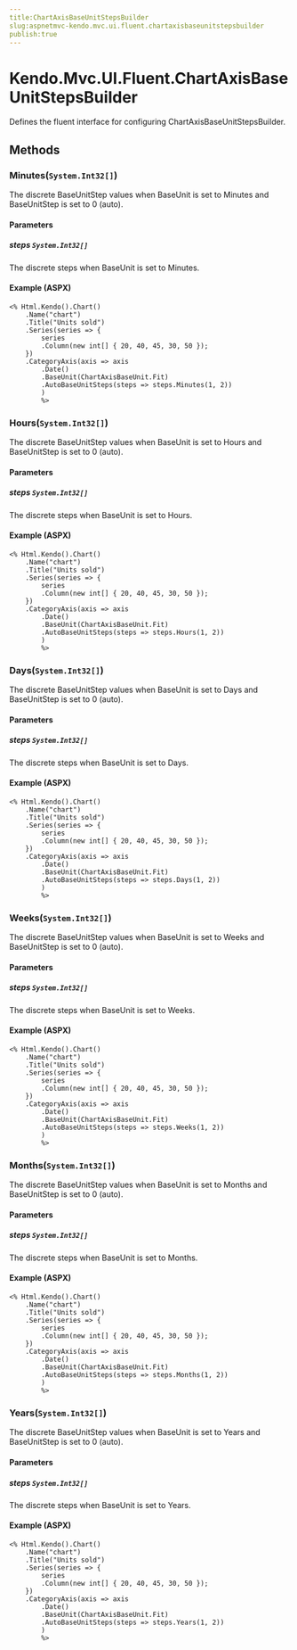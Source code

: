 ```yaml
---
title:ChartAxisBaseUnitStepsBuilder
slug:aspnetmvc-kendo.mvc.ui.fluent.chartaxisbaseunitstepsbuilder
publish:true
---
```


# Kendo.Mvc.UI.Fluent.ChartAxisBaseUnitStepsBuilder
Defines the fluent interface for configuring ChartAxisBaseUnitStepsBuilder.



## Methods

### Minutes(`System.Int32[]`)
The discrete BaseUnitStep values when BaseUnit is set to Minutes and
            BaseUnitStep is set to 0 (auto).


#### Parameters

##### steps `System.Int32[]`
The discrete steps when BaseUnit is set to Minutes.




#### Example (ASPX)
    <% Html.Kendo().Chart()
        .Name("chart")
        .Title("Units sold")
        .Series(series => {
            series
            .Column(new int[] { 20, 40, 45, 30, 50 });
        })
        .CategoryAxis(axis => axis
            .Date()
            .BaseUnit(ChartAxisBaseUnit.Fit)
            .AutoBaseUnitSteps(steps => steps.Minutes(1, 2))
            )
            %>


### Hours(`System.Int32[]`)
The discrete BaseUnitStep values when BaseUnit is set to Hours and
            BaseUnitStep is set to 0 (auto).


#### Parameters

##### steps `System.Int32[]`
The discrete steps when BaseUnit is set to Hours.




#### Example (ASPX)
    <% Html.Kendo().Chart()
        .Name("chart")
        .Title("Units sold")
        .Series(series => {
            series
            .Column(new int[] { 20, 40, 45, 30, 50 });
        })
        .CategoryAxis(axis => axis
            .Date()
            .BaseUnit(ChartAxisBaseUnit.Fit)
            .AutoBaseUnitSteps(steps => steps.Hours(1, 2))
            )
            %>


### Days(`System.Int32[]`)
The discrete BaseUnitStep values when BaseUnit is set to Days and
            BaseUnitStep is set to 0 (auto).


#### Parameters

##### steps `System.Int32[]`
The discrete steps when BaseUnit is set to Days.




#### Example (ASPX)
    <% Html.Kendo().Chart()
        .Name("chart")
        .Title("Units sold")
        .Series(series => {
            series
            .Column(new int[] { 20, 40, 45, 30, 50 });
        })
        .CategoryAxis(axis => axis
            .Date()
            .BaseUnit(ChartAxisBaseUnit.Fit)
            .AutoBaseUnitSteps(steps => steps.Days(1, 2))
            )
            %>


### Weeks(`System.Int32[]`)
The discrete BaseUnitStep values when BaseUnit is set to Weeks and
            BaseUnitStep is set to 0 (auto).


#### Parameters

##### steps `System.Int32[]`
The discrete steps when BaseUnit is set to Weeks.




#### Example (ASPX)
    <% Html.Kendo().Chart()
        .Name("chart")
        .Title("Units sold")
        .Series(series => {
            series
            .Column(new int[] { 20, 40, 45, 30, 50 });
        })
        .CategoryAxis(axis => axis
            .Date()
            .BaseUnit(ChartAxisBaseUnit.Fit)
            .AutoBaseUnitSteps(steps => steps.Weeks(1, 2))
            )
            %>


### Months(`System.Int32[]`)
The discrete BaseUnitStep values when BaseUnit is set to Months and
            BaseUnitStep is set to 0 (auto).


#### Parameters

##### steps `System.Int32[]`
The discrete steps when BaseUnit is set to Months.




#### Example (ASPX)
    <% Html.Kendo().Chart()
        .Name("chart")
        .Title("Units sold")
        .Series(series => {
            series
            .Column(new int[] { 20, 40, 45, 30, 50 });
        })
        .CategoryAxis(axis => axis
            .Date()
            .BaseUnit(ChartAxisBaseUnit.Fit)
            .AutoBaseUnitSteps(steps => steps.Months(1, 2))
            )
            %>


### Years(`System.Int32[]`)
The discrete BaseUnitStep values when BaseUnit is set to Years and
            BaseUnitStep is set to 0 (auto).


#### Parameters

##### steps `System.Int32[]`
The discrete steps when BaseUnit is set to Years.




#### Example (ASPX)
    <% Html.Kendo().Chart()
        .Name("chart")
        .Title("Units sold")
        .Series(series => {
            series
            .Column(new int[] { 20, 40, 45, 30, 50 });
        })
        .CategoryAxis(axis => axis
            .Date()
            .BaseUnit(ChartAxisBaseUnit.Fit)
            .AutoBaseUnitSteps(steps => steps.Years(1, 2))
            )
            %>



